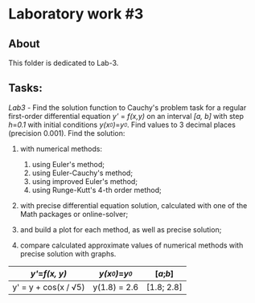 # Laboratory work #3

## About

This folder is dedicated to Lab-3.

## Tasks:
_Lab3_ - Find the solution function to Cauchy's problem task for a regular first-order differential equation
_y'_ = _f(x,y)_ on an interval _[a, b]_ with step _h_=_0.1_ with initial conditions _y(x<sub><sup>0</sub></sup>)_=_y<sub><sup>0</sub></sup>_.
Find values to 3 decimal places (precision 0.001).
Find the solution:

  1) with numerical methods:

     1. using Euler's method;
     2. using Euler-Cauchy's method;
     3. using improved Euler's method;
     4. using Runge-Kutt's 4-th order method;
      
  3) with precise differential equation solution, calculated with one of the Math packages or online-solver;
  4) and build a plot for each method, as well as precise solution;
  5) compare calculated approximate values of numerical methods with precise solution with graphs.

| _y'_=_f(x, y)_ | _y(x<sub><sup>0</sub></sup>)_=_y<sub><sup>0</sub></sup>_ | [_a_;_b_] |
--- | --- | ---
| y' = y + cos(x / √5) | y(1.8) = 2.6 | [1.8; 2.8] |

